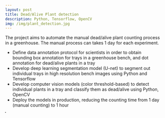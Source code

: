 ```yaml
---
layout: post
title: Dead/Alive Plant detection
description: Python, Tensorflow, OpenCV
img: /img/plant_detection.jpg
---
```


The project aims to automate the manual dead/alive plant counting process in a greenhouse. The manual process can takes 1 day for each experiment.
- Define data annotation protocol for scientists in order to obtain bounding box annotation for trays in a greenhouse bench, and dot annotation for dead/alive plants in a tray
- Develop deep learning segmentation model (U-net) to segment out individual trays in high resolution bench images using Python and Tensorflow
- Develop computer vision models (color threshold-based) to detect individual plants in a tray and classify them as dead/alive using Python, OpenCV
- Deploy the models in production, reducing the counting time from 1 day (manual counting) to 1 hour

<div>
	<img class="col right" src="{{ site.baseurl }}/img/plant_detection.jpg" alt="" title="Dead/Alive Plant detection" border="1"/>
</div>